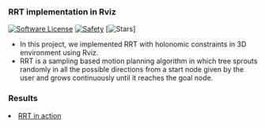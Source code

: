 ### RRT implementation in Rviz

[![Software License](https://img.shields.io/badge/license-MIT-brightgreen.svg)](LICENSE)
[![Safety](https://img.shields.io/badge/safety-secure-brightgreen.svg)](https://app.gitguardian.com)
[![Stars](https://img.shields.io/github/stars/addy1997/Kinodynamic-Fast_RRT-ROS.svg?style=flat&label=Star&maxAge=86400)]


<ul> 
  
<li>In this project, we implemented RRT with holonomic constraints in 3D environment using Rviz. </li>
<li>RRT is a sampling based motion planning algorithm in which tree sprouts randomly in all the possible directions from a start node given by the user and grows continuously until it reaches the goal node. </li>

</ul>

### Results

<li> <a href = "https://www.youtube.com/watch?v=y9wn1XM037M"> RRT in action </a> </li>


